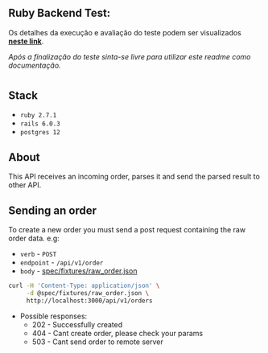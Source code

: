 ## Ruby Backend Test:

Os detalhes da execução e avaliação do teste podem ser visualizados **[neste link](TEST.md)**.

*Após a finalização do teste sinta-se livre para utilizar este readme como documentação.*
#
## Stack
* `ruby 2.7.1`
* `rails 6.0.3`
* `postgres 12`
## About
This API receives an incoming order, parses it and send the parsed result to other API.

## Sending an order
To create a new order you must send a post request containing the raw order data. e.g:
* `verb` - `POST`
* `endpoint` - `/api/v1/order`
* `body` - [spec/fixtures/raw_order.json](spec/fixtures/raw_order.json)
```bash
curl -H 'Content-Type: application/json' \
     -d @spec/fixtures/raw_order.json \
     http://localhost:3000/api/v1/orders
```
* Possible responses:
  - 202 - Successfully created
  - 404 - Cant create order, please check your params
  - 503 - Cant send order to remote server
